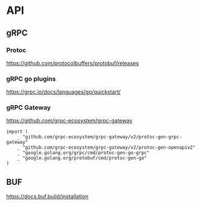 # API 


## gRPC
### Protoc
https://github.com/protocolbuffers/protobuf/releases

### gRPC go plugins
https://grpc.io/docs/languages/go/quickstart/

### gRPC Gateway
https://github.com/grpc-ecosystem/grpc-gateway
```
import (
	_ "github.com/grpc-ecosystem/grpc-gateway/v2/protoc-gen-grpc-gateway"
	_ "github.com/grpc-ecosystem/grpc-gateway/v2/protoc-gen-openapiv2"
	_ "google.golang.org/grpc/cmd/protoc-gen-go-grpc"
	_ "google.golang.org/protobuf/cmd/protoc-gen-go"
)
```

## BUF
https://docs.buf.build/installation